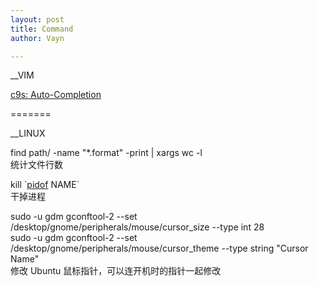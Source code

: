```yaml
---
layout: post
title: Command
author: Vayn

---
```


__VIM

[c9s: Auto-Completion](http://c9s.me/vim-zh/html/Auto-Completion.html)

=======

__LINUX

find path/ -name \"\*.format\" \-print | xargs wc \-l <br />
统计文件行数

kill &#96;<a href="http://en.wikipedia.org/wiki/Pidof">pidof</a> NAME&#96; <br />
干掉进程

sudo -u gdm gconftool-2 <span>--</span>set /desktop/gnome/peripherals/mouse/cursor_size --type int 28 <br />
sudo -u gdm gconftool-2 <span>--</span>set /desktop/gnome/peripherals/mouse/cursor_theme --type string "Cursor Name" <br />
修改 Ubuntu 鼠标指针，可以连开机时的指针一起修改

